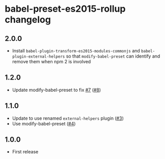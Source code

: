 # babel-preset-es2015-rollup changelog

## 2.0.0

* Install `babel-plugin-transform-es2015-modules-commonjs` and `babel-plugin-external-helpers` so that `modify-babel-preset` can identify and remove them when npm 2 is involved

## 1.2.0

* Update modify-babel-preset to fix [#7](https://github.com/rollup/babel-preset-es2015-rollup/issues/7) ([#8](https://github.com/rollup/babel-preset-es2015-rollup/pull/8))

## 1.1.0

* Update to use renamed `external-helpers` plugin ([#3](https://github.com/rollup/babel-preset-es2015-rollup/pull/3))
* Use modify-babel-preset ([#4](https://github.com/rollup/babel-preset-es2015-rollup/pull/4))

## 1.0.0

* First release
